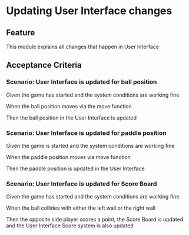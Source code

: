 # Updating User Interface changes

## Feature

This module explains all changes that happen in User Interface

## Acceptance Criteria

### Scenario: User Interface is updated for ball position

  Given the game has started and the system conditions are working fine

  When the ball position moves via the move function

  Then the ball position in the User Interface is updated

### Scenario: User Interface is updated for paddle position

  Given the game is started and the system conditions are working fine

  When the paddle position moves via  move function

  Then the paddle position is updated in the User Interface
  
### Scenario: User Interface is updated for Score Board

  Given the game has started and the system conditions are working fine
  
  When the ball collides with either the left wall or the right wall

  Then the opposite side player scores a point, the Score Board is updated 
  and the User Interface Score system is also updated


